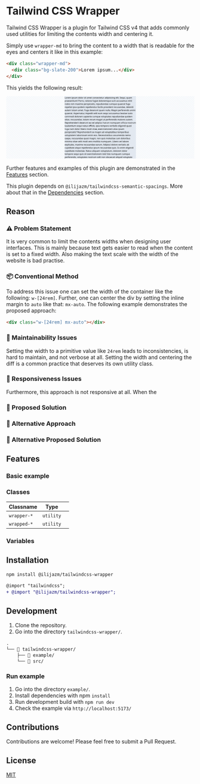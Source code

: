 # Tailwind CSS Wrapper

Tailwind CSS Wrapper is a plugin for Tailwind CSS v4 that adds commonly used utilities for limiting the contents width and centering it.

Simply use `wrapper-md` to bring the content to a width that is readable for the eyes and centers it like in this example:

```html
<div class="wrapper-md">
  <div class="bg-slate-200">Lorem ipsum...</div>
</div>
```

This yields the following result:

![Example wrapper-md lorem](docs/example_wrapper-md_lorem.png)

Further features and examples of this plugin are demonstrated in the [Features](#features) section.

This plugin depends on `@ilijazm/tailwindcss-semantic-spacings`.
More about that in the [Dependencies](#dependencies) section.

## Reason

### ⚠️ Problem Statement

It is very common to limit the contents widths when designing user interfaces.
This is mainly because text gets easier to read when the content is set to a fixed width.
Also making the text scale with the width of the website is bad practise.

### 📦 Conventional Method

To address this issue one can set the width of the container like the following: `w-[24rem]`.
Further, one can center the div by setting the inline margin to `auto` like that: `mx-auto`.
The following example demonstrates the proposed approach:

```html
<div class="w-[24rem] mx-auto"></div>
```

### 🔧 Maintainability Issues

Setting the width to a primitive value like `24rem` leads to inconsistencies, is hard to maintain, and not verbose at all.
Setting the width and centering the diff is a common practice that deserves its own utility class.

### 📱 Responsiveness Issues

Furthermore, this approach is not responsive at all.
When the

### 🚀 Proposed Solution

### 🔄 Alternative Approach

### 🚀 Alternative Proposed Solution

## Features

### Basic example

### Classes

| Classname   | Type      |     |
| ----------- | --------- | --- |
| `wrapper-*` | `utility` |     |
| `wrapped-*` | `utility` |     |

### Variables

## Installation

```
npm install @ilijazm/tailwindcss-wrapper
```

```diff
@import "tailwindcss";
+ @import "@ilijazm/tailwindcss-wrapper";
```

## Development

1. Clone the repository.
1. Go into the directory `tailwindcss-wrapper/`.

```
.
└── 📁 tailwindcss-wrapper/
    ├── 📁 example/
    └── 📁 src/
```

### Run example

1. Go into the directory `example/`.
1. Install dependencies with npm `install`
1. Run development build with `npm run dev`
1. Check the example via `http://localhost:5173/`

## Contributions

Contributions are welcome! Please feel free to submit a Pull Request.

## License

[MIT](../LICENSE)
